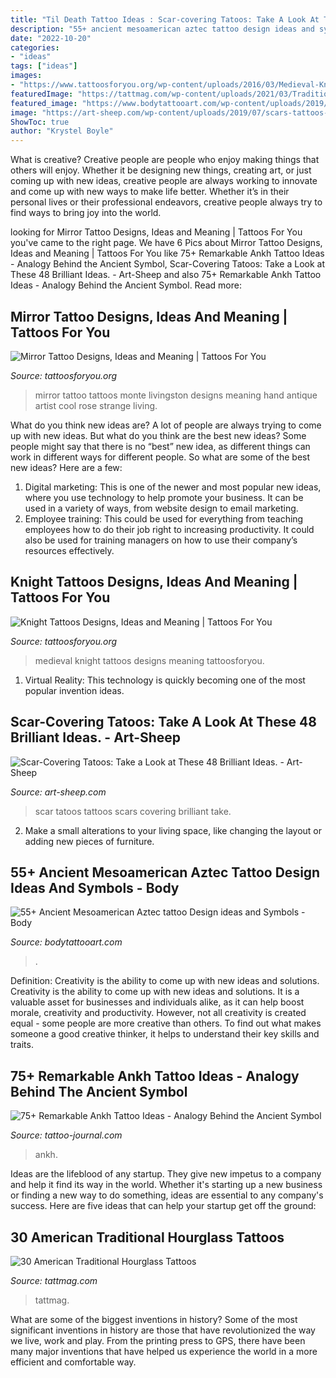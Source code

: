 ```yaml
---
title: "Til Death Tattoo Ideas : Scar-covering Tatoos: Take A Look At These 48 Brilliant Ideas."
description: "55+ ancient mesoamerican aztec tattoo design ideas and symbols"
date: "2022-10-20"
categories:
- "ideas"
tags: ["ideas"]
images:
- "https://www.tattoosforyou.org/wp-content/uploads/2016/03/Medieval-Knight-Tattoos-1.jpg"
featuredImage: "https://tattmag.com/wp-content/uploads/2021/03/Traditional-Hourglass-Tattoo-10.jpg"
featured_image: "https://www.bodytattooart.com/wp-content/uploads/2019/09/aztec-tattoo-036-768x1023.jpg"
image: "https://art-sheep.com/wp-content/uploads/2019/07/scars-tattoos-cover-up-32.jpg"
ShowToc: true
author: "Krystel Boyle"
---
```



What is creative?
Creative people are people who enjoy making things that others will enjoy. Whether it be designing new things, creating art, or just coming up with new ideas, creative people are always working to innovate and come up with new ways to make life better. Whether it’s in their personal lives or their professional endeavors, creative people always try to find ways to bring joy into the world.

	

		
looking for Mirror Tattoo Designs, Ideas and Meaning | Tattoos For You you've came to the right page. We have 6 Pics about Mirror Tattoo Designs, Ideas and Meaning | Tattoos For You like 75+ Remarkable Ankh Tattoo Ideas - Analogy Behind the Ancient Symbol, Scar-Covering Tatoos: Take a Look at These 48 Brilliant Ideas. - Art-Sheep and also 75+ Remarkable Ankh Tattoo Ideas - Analogy Behind the Ancient Symbol. Read more:
		
    
## Mirror Tattoo Designs, Ideas And Meaning | Tattoos For You

<img loading=lazy src="http://www.tattoosforyou.org/wp-content/uploads/2017/08/Vintage-Mirror-Tattoo.jpg" onerror="this.onerror=null;this.src='https://tse4.mm.bing.net/th?id=OIP.MV_MgfRiRT3r7jjAvlhouQHaLH&amp;pid=15.1';" alt="Mirror Tattoo Designs, Ideas and Meaning | Tattoos For You">

_Source: tattoosforyou.org_

>mirror tattoo tattoos monte livingston designs meaning hand antique artist cool rose strange living. 

	

What do you think new ideas are?
A lot of people are always trying to come up with new ideas. But what do you think are the best new ideas? Some people might say that there is no “best” new idea, as different things can work in different ways for different people. So what are some of the best new ideas? Here are a few: 
1) Digital marketing: This is one of the newer and most popular new ideas, where you use technology to help promote your business. It can be used in a variety of ways, from website design to email marketing. 
2) Employee training: This could be used for everything from teaching employees how to do their job right to increasing productivity. It could also be used for training managers on how to use their company’s resources effectively.

    
## Knight Tattoos Designs, Ideas And Meaning | Tattoos For You

<img loading=lazy src="https://www.tattoosforyou.org/wp-content/uploads/2016/03/Medieval-Knight-Tattoos-1.jpg" onerror="this.onerror=null;this.src='https://tse4.mm.bing.net/th?id=OIP.DMxcRh73r1XHniseAGuE8QHaJ4&amp;pid=15.1';" alt="Knight Tattoos Designs, Ideas and Meaning | Tattoos For You">

_Source: tattoosforyou.org_

>medieval knight tattoos designs meaning tattoosforyou. 

	

1. Virtual Reality: This technology is quickly becoming one of the most popular invention ideas.

    
## Scar-Covering Tatoos: Take A Look At These 48 Brilliant Ideas. - Art-Sheep

<img loading=lazy src="https://art-sheep.com/wp-content/uploads/2019/07/scars-tattoos-cover-up-32.jpg" onerror="this.onerror=null;this.src='https://tse3.mm.bing.net/th?id=OIP.oDhmKBktRlb6crotplHqhQHaHd&amp;pid=15.1';" alt="Scar-Covering Tatoos: Take a Look at These 48 Brilliant Ideas. - Art-Sheep">

_Source: art-sheep.com_

>scar tatoos tattoos scars covering brilliant take. 

	

2. Make a small alterations to your living space, like changing the layout or adding new pieces of furniture. 

    
## 55+ Ancient Mesoamerican Aztec Tattoo Design Ideas And Symbols - Body

<img loading=lazy src="https://www.bodytattooart.com/wp-content/uploads/2019/09/aztec-tattoo-036-768x1023.jpg" onerror="this.onerror=null;this.src='https://tse2.mm.bing.net/th?id=OIP.agAvqwciskZWl9e_c0QGowHaJ3&amp;pid=15.1';" alt="55+ Ancient Mesoamerican Aztec tattoo Design ideas and Symbols - Body">

_Source: bodytattooart.com_

>. 

	

Definition: Creativity is the ability to come up with new ideas and solutions.
Creativity is the ability to come up with new ideas and solutions. It is a valuable asset for businesses and individuals alike, as it can help boost morale, creativity and productivity. However, not all creativity is created equal - some people are more creative than others. To find out what makes someone a good creative thinker, it helps to understand their key skills and traits.

    
## 75+ Remarkable Ankh Tattoo Ideas - Analogy Behind The Ancient Symbol

<img loading=lazy src="https://tattoo-journal.com/wp-content/uploads/2016/08/Ankh-Tattoo_-18-765x765.jpg" onerror="this.onerror=null;this.src='https://tse1.mm.bing.net/th?id=OIP.QkruQMO3q5AodkYE0qPjtAHaHa&amp;pid=15.1';" alt="75+ Remarkable Ankh Tattoo Ideas - Analogy Behind the Ancient Symbol">

_Source: tattoo-journal.com_

>ankh. 

	

Ideas are the lifeblood of any startup. They give new impetus to a company and help it find its way in the world. Whether it's starting up a new business or finding a new way to do something, ideas are essential to any company's success. Here are five ideas that can help your startup get off the ground: 

    
## 30 American Traditional Hourglass Tattoos

<img loading=lazy src="https://tattmag.com/wp-content/uploads/2021/03/Traditional-Hourglass-Tattoo-10.jpg" onerror="this.onerror=null;this.src='https://tse2.mm.bing.net/th?id=OIP.NddlvDgo0M4yoXHzy_K_aAHaLE&amp;pid=15.1';" alt="30 American Traditional Hourglass Tattoos">

_Source: tattmag.com_

>tattmag. 

	

What are some of the biggest inventions in history?
Some of the most significant inventions in history are those that have revolutionized the way we live, work and play. From the printing press to GPS, there have been many major inventions that have helped us experience the world in a more efficient and comfortable way.

